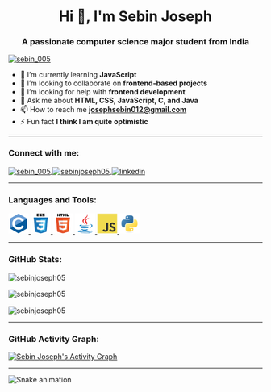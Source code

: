 <h1 align="center">Hi 👋, I'm Sebin Joseph</h1>
<h3 align="center">A passionate computer science major student from India</h3>

<p align="left"> 
  <a href="https://twitter.com/sebin_005" target="blank">
    <img src="https://img.shields.io/twitter/follow/sebin_005?logo=twitter&style=for-the-badge" alt="sebin_005" />
  </a> 
</p>

- 🌱 I’m currently learning **JavaScript**
- 👯 I’m looking to collaborate on **frontend-based projects**
- 🤝 I’m looking for help with **frontend development**
- 💬 Ask me about **HTML, CSS, JavaScript, C, and Java**
- 📫 How to reach me **josephsebin012@gmail.com**
- ⚡ Fun fact **I think I am quite optimistic**

---

<h3 align="left">Connect with me:</h3>
<p align="left">
  <a href="https://twitter.com/sebin_005" target="blank">
    <img align="center" src="https://raw.githubusercontent.com/rahuldkjain/github-profile-readme-generator/master/src/images/icons/Social/twitter.svg" alt="sebin_005" height="30" width="40" />
  </a>
  <a href="https://instagram.com/sebinjoseph05" target="blank">
    <img align="center" src="https://raw.githubusercontent.com/rahuldkjain/github-profile-readme-generator/master/src/images/icons/Social/instagram.svg" alt="sebinjoseph05" height="30" width="40" />
  </a>
  <a href="https://www.linkedin.com/feed/" target="blank">
    <img align="center" src="https://raw.githubusercontent.com/rahuldkjain/github-profile-readme-generator/master/src/images/icons/Social/linked-in-alt.svg" alt="linkedin" height="30" width="40" />
  </a>
</p>

---

<h3 align="left">Languages and Tools:</h3>
<p align="left"> 
  <a href="https://www.cprogramming.com/" target="_blank" rel="noreferrer"> 
    <img src="https://raw.githubusercontent.com/devicons/devicon/master/icons/c/c-original.svg" alt="c" width="40" height="40"/> 
  </a> 
  <a href="https://www.w3schools.com/css/" target="_blank" rel="noreferrer"> 
    <img src="https://raw.githubusercontent.com/devicons/devicon/master/icons/css3/css3-original-wordmark.svg" alt="css3" width="40" height="40"/> 
  </a> 
  <a href="https://www.w3.org/html/" target="_blank" rel="noreferrer"> 
    <img src="https://raw.githubusercontent.com/devicons/devicon/master/icons/html5/html5-original-wordmark.svg" alt="html5" width="40" height="40"/> 
  </a> 
  <a href="https://www.java.com" target="_blank" rel="noreferrer"> 
    <img src="https://raw.githubusercontent.com/devicons/devicon/master/icons/java/java-original.svg" alt="java" width="40" height="40"/> 
  </a> 
  <a href="https://developer.mozilla.org/en-US/docs/Web/JavaScript" target="_blank" rel="noreferrer"> 
    <img src="https://raw.githubusercontent.com/devicons/devicon/master/icons/javascript/javascript-original.svg" alt="javascript" width="40" height="40"/> 
  </a> 
  <a href="https://www.python.org" target="_blank" rel="noreferrer"> 
    <img src="https://raw.githubusercontent.com/devicons/devicon/master/icons/python/python-original.svg" alt="python" width="40" height="40"/> 
  </a> 
</p>

---

<h3 align="left">GitHub Stats:</h3>
<p align="left">
  <img align="center" src="https://github-readme-stats.vercel.app/api?username=sebinjoseph05&show_icons=true&locale=en&theme=radical" alt="sebinjoseph05" />
</p>

<p align="left">
  <img align="center" src="https://github-readme-streak-stats.herokuapp.com/?user=sebinjoseph05&theme=radical" alt="sebinjoseph05" />
</p>

<p align="left">
  <img align="center" src="https://github-readme-stats.vercel.app/api/top-langs?username=sebinjoseph05&show_icons=true&locale=en&layout=compact&theme=radical" alt="sebinjoseph05" />
</p>

---

<h3 align="left">GitHub Activity Graph:</h3>
<a href="https://github.com/ashutosh00710/github-readme-activity-graph"><img alt="Sebin Joseph's Activity Graph" src="https://github-readme-activity-graph.vercel.app/graph?username=sebinjoseph05&bg_color=1a1b27&color=be90f2&line=638fda&point=35aea1&area=true&hide_border=true" /></a>

---

![Snake animation](https://github.com/sebinjoseph05/sebinjoseph05/blob/output/github-contribution-grid-snake.svg)
